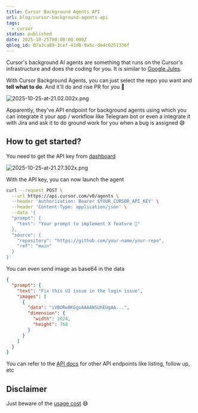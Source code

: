 ```yaml
---
title: Cursor Background Agents API
url: blog/cursor-background-agents-api
tags:
  - cursor
status: published
date: 2025-10-25T00:00:00.000Z
qblog_id: 07a3ca89-3cef-41d0-9a5c-de4c0251336f
---
```


Cursor's background AI agents are something that runs on the Cursor's infrastructure and does the coding for you. It is similar to [Google Jules](https://jules.google/).

With Cursor Background Agents, you can just select the repo you want and **tell what to do**. And it'll do and rise PR for you 🤖

![2025-10-25-at-21.02.002x.png](https://images.nesin.io/f_auto,q_auto/qblog/AIEngineerGuide/2025-10/quwqivq7m0uz7tkoamhf)

Apparently, they've API endpoint for background agents using which you can integrate it your app / workflow like Telegram bot or even a integrate it with Jira and ask it to do ground work for you when a bug is assigned 😅

## How to get started?
You need to get the API key from [dashboard](https://cursor.com/dashboard?tab=background-agents)

![2025-10-25-at-21.27.302x.png](https://images.nesin.io/f_auto,q_auto/qblog/AIEngineerGuide/2025-10/wdxcwndsg3ggjnmxnqss)

With the API key, you can now launch the agent

```sh
curl --request POST \
  --url https://api.cursor.com/v0/agents \
  --header 'Authorization: Bearer $YOUR_CURSOR_API_KEY' \
  --header 'Content-Type: application/json' \
  --data '{
  "prompt": {
    "text": "Your prompt to implement X feature 🌟"
  },
  "source": {
    "repository": "https://github.com/your-name/your-repo",
    "ref": "main"
  }
}'
```

You can even send image as base64 in the data

```json
{
  "prompt": {
    "text": "Fix this UI issue in the login issue",
    "images": [
      {
        "data": "iVBORw0KGgoAAAANSUhEUgAA...",
        "dimension": {
          "width": 1024,
          "height": 768
        }
      }
    ]
  }
}
```
You can refer to the [API docs](https://cursor.com/docs/background-agent/api/endpoints) for other API endpoints like listing, follow up, etc

## Disclaimer
Just beware of the [usage cost](https://cursor.com/docs/models) 😅